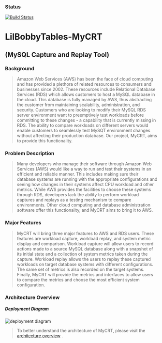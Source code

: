 ### Status
[![Build Status](https://travis-ci.com/CPSECapstone/LilBobbyTables-MyCRT.svg?token=gwwPxyrqXgs1ztKeKcsJ&branch=master)](https://travis-ci.com/CPSECapstone/LilBobbyTables-MyCRT)

# LilBobbyTables-MyCRT 
## (MySQL Capture and Replay Tool)

### Background
> Amazon Web Services (AWS) has been the face of cloud computing and has provided a plethora of related resources to consumers and businesses since 2002. These resources include Relational Database Services (RDS) which allows customers to host a MySQL database in the cloud. This database is fully managed by AWS, thus abstracting the customer from maintaining scalability, administration, and security. Customers who are looking to modify their MySQL RDS server environment want to preemptively test workloads before committing to these changes - a capability that is currently missing in RDS. The ability to compare workloads on different servers would enable customers to seamlessly test MySQT environment changes without affecting their production database. Our project, MyCRT, aims to provide this functionality.

### Problem Description
> Many developers who manage their software through Amazon Web Services (AWS) would like a way to run and test their systems in an efficient and reliable manner. This includes making sure their database systems are running with the appropriate configurations and seeing how changes in their systems affect CPU workload and other metrics. While AWS provides the facilities to choose these systems through RDS, developers lack the ability to perform workload captures and replays as a testing mechanism to compare environments. Other cloud computing and database administration software offer this functionality, and MyCRT aims to bring it to AWS.

### Major Features
> MyCRT will bring three major features to AWS and RDS users. These features are workload capture, workload replay, and system metric display and comparison. Workload capture will allow users to record actions made to a source MySQL database along with a snapshot of its initial state and a collection of system metrics taken during the capture. Workload replay allows the users to replay these captured workloads on target database systems with different configurations. The same set of metrics is also recorded on the target systems. Finally, MyCRT will provide the metrics and interfaces to allow users to compare the metrics and choose the most efficient system configuration.

### Architecture Overview
##### Deployment Diagram
![deployment diagram](https://user-images.githubusercontent.com/9324880/33972167-58c08d68-e031-11e7-8113-39390eddff8d.png)
> To better understand the architecture of MyCRT, please visit the [architecture overview](https://github.com/CPSECapstone/LilBobbyTables-MyCRT/wiki/Architecture-Overview)
.
